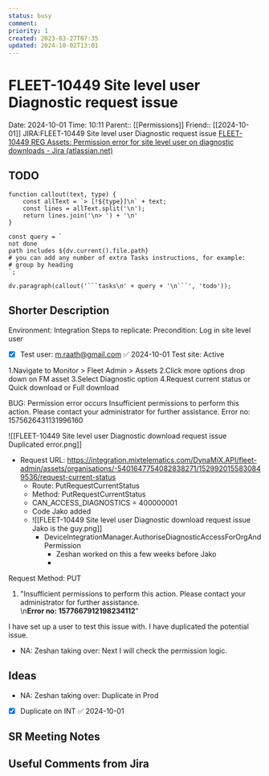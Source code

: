 ```yaml
---
status: busy
comment: 
priority: 1
created: 2023-03-27T07:35
updated: 2024-10-02T13:01
---
```


# FLEET-10449 Site level user Diagnostic request issue

Date: 2024-10-01 Time: 10:11
Parent:: [[Permissions]]
Friend:: [[2024-10-01]]
JIRA:FLEET-10449 Site level user Diagnostic request issue
[FLEET-10449 REG Assets: Permission error for site level user on diagnostic downloads - Jira (atlassian.net)](https://csojiramixtelematics.atlassian.net/browse/FLEET-10449)


## TODO
```dataviewjs
function callout(text, type) {
    const allText = `> [!${type}]\n` + text;
    const lines = allText.split('\n');
    return lines.join('\n> ') + '\n'
}

const query = `
not done
path includes ${dv.current().file.path}
# you can add any number of extra Tasks instructions, for example:
# group by heading
`;

dv.paragraph(callout('```tasks\n' + query + '\n```', 'todo'));
```

## Shorter Description

Environment: Integration
Steps to replicate:
Precondition: Log in site level user
- [x] Test user: m.raath@gmail.com ✅ 2024-10-01
Test site: Active 

1.Navigate to Monitor > Fleet Admin > Assets
2.Click more options drop down on FM asset
3.Select Diagnostic option
4.Request current status or Quick download or Full download

BUG: Permission error occurs
Insufficient permissions to perform this action. Please contact your administrator for further assistance.
Error no: 1575626431131996160

![[FLEET-10449 Site level user Diagnostic download request issue Duplicated error.png]]

- Request URL: https://integration.mixtelematics.com/DynaMiX.API/fleet-admin/assets/organisations/-5401647754082838271/1529920155830849536/request-current-status
	- Route: PutRequestCurrentStatus 
	- Method: PutRequestCurrentStatus
	- CAN_ACCESS_DIAGNOSTICS = 400000001
	- Code Jako added
	- ![[FLEET-10449 Site level user Diagnostic download request issue Jako is the guy.png]]
		- DeviceIntegrationManager.AuthoriseDiagnosticAccessForOrgAndPermission
			- Zeshan worked on this a few weeks before Jako
			- 
Request Method: PUT
1. "Insufficient permissions to perform this action. Please contact your administrator for further assistance.<br />\n<strong>Error no: 1577667912198234112</strong>"
	

I have set up a user to test this issue with. I have duplicated the potential issue.  
- NA: Zeshan taking over: Next I will check the permission logic.



## Ideas

- NA: Zeshan taking over: Duplicate in Prod
- [x] Duplicate on INT ✅ 2024-10-01

## SR Meeting Notes


## Useful Comments from Jira

